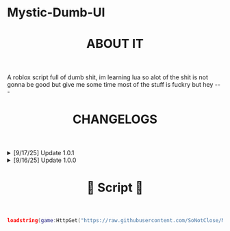 # Mystic-Dumb-UI
<h1 align="center">ABOUT IT<br><br></h1>
A roblox script full of dumb shit, im learning lua so alot of the shit is not gonna be good but give me some time
most of the stuff is fuckry but hey
---

<h1 align="center">CHANGELOGS<br><br></h1>

<details>
  <summary>[9/17/25] Update 1.0.1</summary>
  <ul>
    <li>FIXED THE UI AND EVERYTHING!!!!</li>
  </ul>
</details>

<details>
  <summary>[9/16/25] Update 1.0.0</summary>
  <ul>
    <li>Added Main Tab</li>
    <li>Added Player Tab</li>
    <li>Added Fun Tab</li>
    <li>Added Visuals Tab</li>
    <li>Added Experimental Tab</li>
    <li>Added Misc Tab</li>
    <li>Added WalkSpeed (slider)</li>
    <li>Added JumpPower (slider)</li>
    <li>Added SpinBot </li>
    <li>Added SpinBot Speed (slider)</li>
    <li>Added Teleport To Player (dropdown)</li>
    <li>Added Teleport Type (dropdown)</li>
    <li>Added Teleport To Player</li>
    <li>Added Print Cords</li>
    <li>Added Spam Chat (input)</li>
    <li>Added Chat Mode (dropdown)</li>
    <li>Added Spam Speed (slider)</li>
    <li>Added Anti Delay (sorta works)</li>
    <li>and expect alot more soon!!!!</li>
  </ul>
</details>


<h1 align="center"> 📑 Script 📑<br>
<br></h1>

```lua
loadstring(game:HttpGet("https://raw.githubusercontent.com/SoNotClose/Mystic-Dumb-UI/main/MysticRobloxUi/Mystic.lua"))()
```

#
